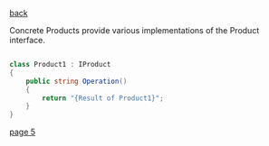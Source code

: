 [back](./page03.md)


Concrete Products provide various implementations of the Product interface.

```csharp

class Product1 : IProduct
{
    public string Operation()
    {
        return "{Result of Product1}";
    }
}
```


[page 5](./page05.md)

